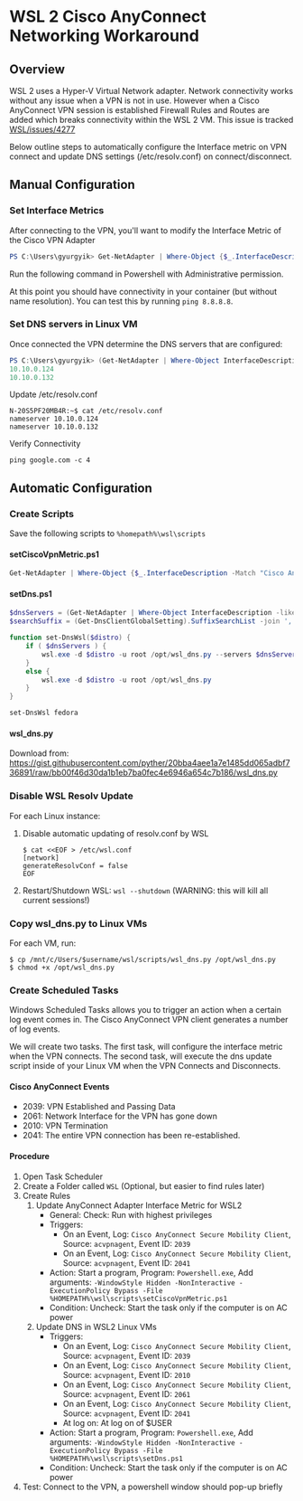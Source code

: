 # WSL 2 Cisco AnyConnect Networking Workaround
## Overview

WSL 2 uses a Hyper-V Virtual Network adapter. Network connectivity works without any issue when a VPN is not in use. However when a Cisco AnyConnect VPN session is established Firewall Rules and Routes are added which breaks connectivity within the WSL 2 VM. This issue is tracked [WSL/issues/4277](https://github.com/microsoft/WSL/issues/4277)

Below outline steps to automatically configure the Interface metric on VPN connect and update DNS settings (/etc/resolv.conf) on connect/disconnect.


## Manual Configuration
### Set Interface Metrics
After connecting to the VPN, you'll want to modify the Interface Metric of the Cisco VPN Adapter
```powershell
PS C:\Users\gyurgyik> Get-NetAdapter | Where-Object {$_.InterfaceDescription -Match "Cisco AnyConnect"} | Set-NetIPInterface -InterfaceMetric 6000
```
Run the following command in Powershell with Administrative permission.

At this point you should have connectivity in your container (but without name resolution). You can test this by running `ping 8.8.8.8`. 

### Set DNS servers in Linux VM
Once connected the VPN determine the DNS servers that are configured:
```powershell
PS C:\Users\gyurgyik> (Get-NetAdapter | Where-Object InterfaceDescription -like "Cisco AnyConnect*" | Get-DnsClientServerAddress).ServerAddresses
10.10.0.124
10.10.0.132
```

Update /etc/resolv.conf
```shell
N-20S5PF20MB4R:~$ cat /etc/resolv.conf
nameserver 10.10.0.124
nameserver 10.10.0.132
```

Verify Connectivity
```shell
ping google.com -c 4
```

## Automatic Configuration

### Create Scripts
Save the following scripts to `%homepath%\wsl\scripts`

#### setCiscoVpnMetric.ps1
```powershell
Get-NetAdapter | Where-Object {$_.InterfaceDescription -Match "Cisco AnyConnect"} | Set-NetIPInterface -InterfaceMetric 6000
```

#### setDns.ps1
```powershell
$dnsServers = (Get-NetAdapter | Where-Object InterfaceDescription -like "Cisco AnyConnect*" | Get-DnsClientServerAddress).ServerAddresses -join ','
$searchSuffix = (Get-DnsClientGlobalSetting).SuffixSearchList -join ','

function set-DnsWsl($distro) {
    if ( $dnsServers ) {    
        wsl.exe -d $distro -u root /opt/wsl_dns.py --servers $dnsServers --search $searchSuffix
    }
    else {
        wsl.exe -d $distro -u root /opt/wsl_dns.py
    }
}

set-DnsWsl fedora
```
#### wsl_dns.py
Download from: https://gist.githubusercontent.com/pyther/20bba4aee1a7e1485dd065adbf736891/raw/bb00f46d30da1b1eb7ba0fec4e6946a654c7b186/wsl_dns.py


### Disable WSL Resolv Update
For each Linux instance:
1. Disable automatic updating of resolv.conf by WSL
    ```
    $ cat <<EOF > /etc/wsl.conf
    [network]
    generateResolvConf = false
    EOF
    ```
2. Restart/Shutdown WSL: `wsl --shutdown` (WARNING: this will kill all current sessions!)

### Copy wsl_dns.py to Linux VMs
For each VM, run:
```shell
$ cp /mnt/c/Users/$username/wsl/scripts/wsl_dns.py /opt/wsl_dns.py
$ chmod +x /opt/wsl_dns.py
```

### Create Scheduled Tasks
Windows Scheduled Tasks allows you to trigger an action when a certain log event comes in. The Cisco AnyConnect VPN client generates a number of log events.

We will create two tasks. The first task, will configure the interface metric when the VPN connects. The second task, will execute the dns update script inside of your Linux VM when the VPN Connects and Disconnects.

#### Cisco AnyConnect Events
- 2039: VPN Established and Passing Data
- 2061: Network Interface for the VPN has gone down
- 2010: VPN Termination
- 2041: The entire VPN connection has been re-established.

#### Procedure
1. Open Task Scheduler
2. Create a Folder called `WSL` (Optional, but easier to find rules later)
3. Create Rules
    1. Update AnyConnect Adapter Interface Metric for WSL2
        * General: Check: Run with highest privileges
        * Triggers:
            * On an Event, Log: `Cisco AnyConnect Secure Mobility Client`, Source: `acvpnagent`, Event ID: `2039`
            * On an Event, Log: `Cisco AnyConnect Secure Mobility Client`, Source: `acvpnagent`, Event ID: `2041`
        * Action: Start a program, Program: `Powershell.exe`, Add arguments: `-WindowStyle Hidden -NonInteractive -ExecutionPolicy Bypass -File %HOMEPATH%\wsl\scripts\setCiscoVpnMetric.ps1`
        * Condition: Uncheck: Start the task only if the computer is on AC power
    2. Update DNS in WSL2 Linux VMs
        * Triggers:
            * On an Event, Log: `Cisco AnyConnect Secure Mobility Client`, Source: `acvpnagent`, Event ID: `2039`
            * On an Event, Log: `Cisco AnyConnect Secure Mobility Client`, Source: `acvpnagent`, Event ID: `2010`
            * On an Event, Log: `Cisco AnyConnect Secure Mobility Client`, Source: `acvpnagent`, Event ID: `2061`
            * On an Event, Log: `Cisco AnyConnect Secure Mobility Client`, Source: `acvpnagent`, Event ID: `2041`
            * At log on: At log on of $USER 
        * Action: Start a program, Program: `Powershell.exe`, Add arguments: `-WindowStyle Hidden -NonInteractive -ExecutionPolicy Bypass -File %HOMEPATH%\wsl\scripts\setDns.ps1`
        * Condition: Uncheck: Start the task only if the computer is on AC power
4. Test: Connect to the VPN, a powershell window should pop-up briefly